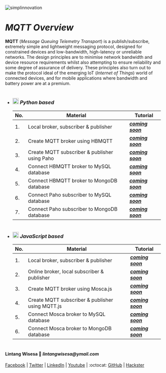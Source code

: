 ![simplinnovation](https://4.bp.blogspot.com/-f7YxPyqHAzY/WJ6VnkvE0SI/AAAAAAAADTQ/0tDQPTrVrtMAFT-q-1-3ktUQT5Il9FGdQCLcB/s350/simpLINnovation1a.png)

# __*MQTT Overview*__

__MQTT__ (_Message Queuing Telemetry Transport_) is a publish/subscribe, extremely simple and lightweight messaging protocol, designed for constrained devices and low-bandwidth, high-latency or unreliable networks. The design principles are to minimise network bandwidth and device resource requirements whilst also attempting to ensure reliability and some degree of assurance of delivery. These principles also turn out to make the protocol ideal of the emerging IoT (*Internet of Things*) world of connected devices, and for mobile applications where bandwidth and battery power are at a premium.

#

- ### __*<img src='http://icons.iconarchive.com/icons/cornmanthe3rd/plex/32/Other-python-icon.png' alt='linpy' style='height:20px; width:20px'/> Python based*__

    No.|Material|Tutorial
    -----|-----|-----
    1.|Local broker, subscriber & publisher|_**[coming soon]()**_
    2.|Create MQTT broker using HBMQTT|_**[coming soon]()**_
    3.|Create MQTT subscriber & publisher using Paho|_**[coming soon]()**_
    4.|Connect HBMQTT broker to MySQL database|_**[coming soon]()**_
    5.|Connect HBMQTT broker to MongoDB database|_**[coming soon]()**_
    6.|Connect Paho subscriber to MySQL database|_**[coming soon]()**_
    7.|Connect Paho subscriber to MongoDB database|_**[coming soon]()**_

#

- ### __*<img src='https://img.icons8.com/color/48/000000/javascript.png' alt='linpy' style='height:20px; width:20px'/> JavaScript based*__

    No.|Material|Tutorial
    -----|-----|-----
    1.|Local broker, subscriber & publisher|_**[coming soon]()**_
    2.|Online broker, local subscriber & publisher|_**[coming soon]()**_
    3.|Create MQTT broker using Mosca.js|_**[coming soon]()**_
    4.|Create MQTT subscriber & publisher using MQTT.js|_**[coming soon]()**_
    5.|Connect Mosca broker to MySQL database|_**[coming soon]()**_
    6.|Connect Mosca broker to MongoDB database|_**[coming soon]()**_

#

#### Lintang Wisesa :love_letter: _lintangwisesa@ymail.com_

[Facebook](https://www.facebook.com/lintangbagus) | 
[Twitter](https://twitter.com/Lintang_Wisesa) |
[LinkedIn](https://www.linkedin.com/in/lintangwisesa/) |
[Youtube](https://www.youtube.com/user/lintangbagus) | 
:octocat: [GitHub](https://github.com/LintangWisesa) |
[Hackster](https://www.hackster.io/lintangwisesa)